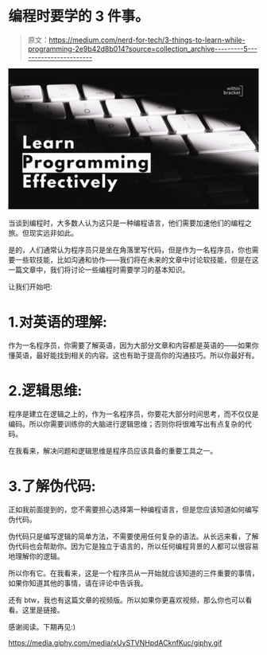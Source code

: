 # 编程时要学的 3 件事。

> 原文：<https://medium.com/nerd-for-tech/3-things-to-learn-while-programming-2e9b42d8b014?source=collection_archive---------5----------------------->

![](img/cbe7f427649ed294937cd09d450280c3.png)

当谈到编程时，大多数人认为这只是一种编程语言，他们需要加速他们的编程之旅。但现实远非如此。

是的，人们通常认为程序员只是坐在角落里写代码，但是作为一名程序员，你也需要一些软技能，比如沟通和协作——我们将在未来的文章中讨论软技能，但是在这一篇文章中，我们将讨论一些编程时需要学习的基本知识。

让我们开始吧:

# 1.对英语的理解:

作为一名程序员，你需要了解英语，因为大部分文章和内容都是英语的——如果你懂英语，最好能找到相关的内容。这也有助于提高你的沟通技巧。所以你最好有。

# 2.逻辑思维:

程序是建立在逻辑之上的，作为一名程序员，你要花大部分时间思考，而不仅仅是编码。所以你需要训练你的大脑进行逻辑思维；否则你将很难写出有点复杂的代码。

在我看来，解决问题和逻辑思维是程序员应该具备的重要工具之一。

# 3.了解伪代码:

正如我前面提到的，您不需要担心选择第一种编程语言，但是您应该知道如何编写伪代码。

伪代码只是编写逻辑的简单方法，不需要使用任何复杂的语法。从长远来看，了解伪代码也会帮助你。因为它是独立于语言的，所以任何编程背景的人都可以很容易地理解你的逻辑。

所以你有它。在我看来，这是一个程序员从一开始就应该知道的三件重要的事情，如果你知道其他的事情，请在评论中告诉我。

还有 btw，我也有这篇文章的视频版。所以如果你更喜欢视频，那么你也可以看看。这里是链接。

感谢阅读。下期再见:)

https://media.giphy.com/media/xUySTVNHpdACknfKuc/giphy.gif